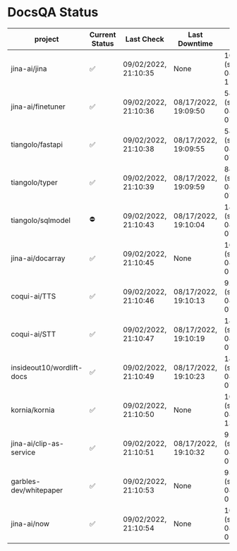 # DocsQA Status

|         project         |Current Status|     Last Check     |   Last Downtime    |              % Uptime              |
|-------------------------|--------------|--------------------|--------------------|------------------------------------|
|jina-ai/jina             |✅            |09/02/2022, 21:10:35|None                |100.000 (since 08/29/2022, 11:24:14)|
|jina-ai/finetuner        |✅            |09/02/2022, 21:10:36|08/17/2022, 19:09:50|54.850 (since 08/15/2022, 07:09:42) |
|tiangolo/fastapi         |✅            |09/02/2022, 21:10:38|08/17/2022, 19:09:55|54.857 (since 08/15/2022, 07:09:42) |
|tiangolo/typer           |✅            |09/02/2022, 21:10:39|08/17/2022, 19:09:59|84.826 (since 08/15/2022, 07:09:42) |
|tiangolo/sqlmodel        |⛔️           |09/02/2022, 21:10:43|08/17/2022, 19:10:04|14.508 (since 08/15/2022, 07:09:42) |
|jina-ai/docarray         |✅            |09/02/2022, 21:10:45|None                |100.000 (since 08/24/2022, 01:39:12)|
|coqui-ai/TTS             |✅            |09/02/2022, 21:10:46|08/17/2022, 19:10:13|92.977 (since 08/15/2022, 07:09:42) |
|coqui-ai/STT             |✅            |09/02/2022, 21:10:47|08/17/2022, 19:10:19|149.305 (since 08/15/2022, 07:09:42)|
|insideout10/wordlift-docs|✅            |09/02/2022, 21:10:49|08/17/2022, 19:10:23|143.207 (since 08/15/2022, 07:09:42)|
|kornia/kornia            |✅            |09/02/2022, 21:10:50|None                |100.000 (since 08/30/2022, 13:49:49)|
|jina-ai/clip-as-service  |✅            |09/02/2022, 21:10:51|08/17/2022, 19:10:32|92.992 (since 08/15/2022, 07:09:42) |
|garbles-dev/whitepaper   |✅            |09/02/2022, 21:10:53|None                |93.107 (since 08/24/2022, 01:39:12) |
|jina-ai/now              |✅            |09/02/2022, 21:10:54|None                |100.000 (since 08/24/2022, 01:39:12)|
